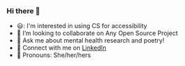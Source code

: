 ### Hi there 👋
- 😃:	 I'm interested in using CS for accessibility
- 🤔 I’m looking to collaborate on Any Open Source Project
- :thought_balloon:	Ask me about mental health research and poetry!
- :link: Connect with me on [LinkedIn](https://www.linkedin.com/in/julie-krasnick/)
- :slightly_smiling_face: Pronouns: She/her/hers
	

<!--
**jckras/jckras** is a ✨ _special_ ✨ repository because its `README.md` (this file) appears on your GitHub profile.
